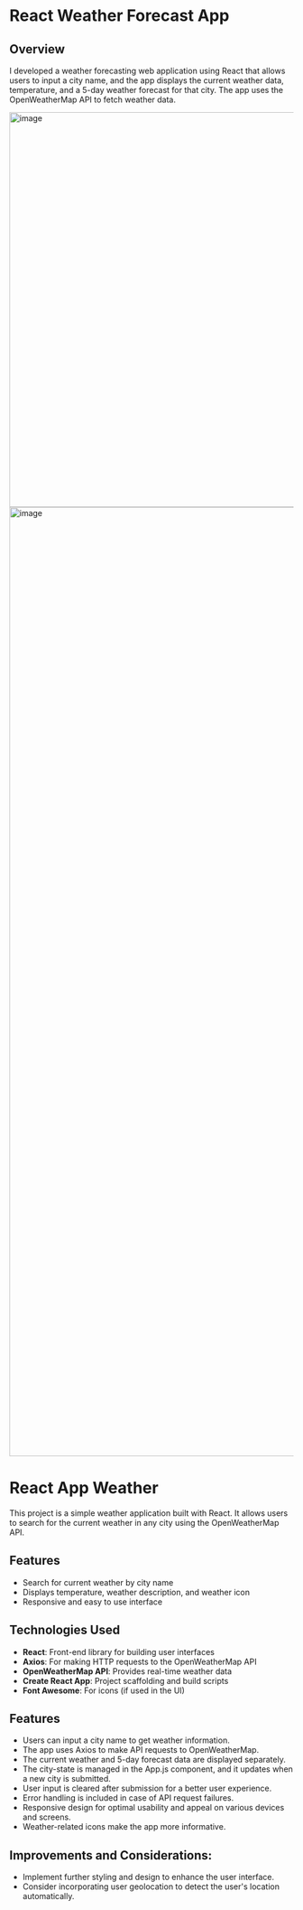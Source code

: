 # React Weather Forecast App

## Overview

I developed a weather forecasting web application using React that allows users to input a city name,
and the app displays the current weather data, temperature, and a 5-day weather forecast for that city.
The app uses the OpenWeatherMap API to fetch weather data.

<img width="699" alt="image" src="https://github.com/lillian0624/React-app-Weather/assets/87347776/b9a7e34c-b8c1-4e1f-a998-b25cbae3ed2f">

<br>
<img width="1680" alt="image" src="https://github.com/lillian0624/React-app-Weather/assets/87347776/1401c331-a3dc-4f29-aca6-7b3991edcdae">

# React App Weather

This project is a simple weather application built with React. It allows users to search for the current weather in any city using the OpenWeatherMap API.

## Features

- Search for current weather by city name
- Displays temperature, weather description, and weather icon
- Responsive and easy to use interface

## Technologies Used

- **React**: Front-end library for building user interfaces
- **Axios**: For making HTTP requests to the OpenWeatherMap API
- **OpenWeatherMap API**: Provides real-time weather data
- **Create React App**: Project scaffolding and build scripts
- **Font Awesome**: For icons (if used in the UI)

## Features

- Users can input a city name to get weather information.
- The app uses Axios to make API requests to OpenWeatherMap.
- The current weather and 5-day forecast data are displayed separately.
- The city-state is managed in the App.js component, and it updates when a new city is submitted.
- User input is cleared after submission for a better user experience.
- Error handling is included in case of API request failures.
- Responsive design for optimal usability and appeal on various devices and screens.
- Weather-related icons make the app more informative.

## Improvements and Considerations:

- Implement further styling and design to enhance the user interface.
- Consider incorporating user geolocation to detect the user's location automatically.
